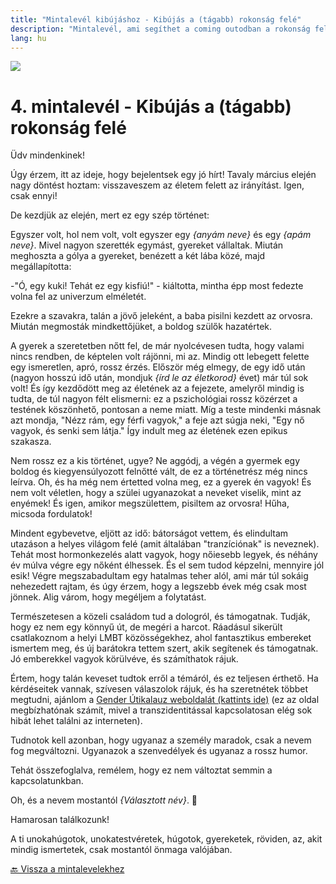 ```yaml
---
title: "Mintalevél kibújáshoz - Kibújás a (tágabb) rokonság felé"
description: "Mintalevél, ami segíthet a coming outodban a rokonság felé."
lang: hu
---
```


<div class="header-image"><img src="assets/images/undraw_reading.svg" /></div>

# 4. mintalevél - Kibújás a (tágabb) rokonság felé

Üdv mindenkinek!

Úgy érzem, itt az ideje, hogy bejelentsek egy jó hírt! Tavaly március elején nagy döntést hoztam: visszaveszem az életem felett az irányítást. Igen, csak ennyi!

De kezdjük az elején, mert ez egy szép történet:

Egyszer volt, hol nem volt, volt egyszer egy *{anyám neve}* és egy *{apám neve}*. Mivel nagyon szerették egymást, gyereket vállaltak. Miután meghoszta a gólya a gyereket, benézett a két lába közé, majd megállapította:

-"Ó, egy kuki! Tehát ez egy kisfiú!" - kiáltotta, mintha épp most fedezte volna fel az univerzum elméletét.

Ezekre a szavakra, talán a jövő jeleként, a baba pisilni kezdett az orvosra. Miután megmosták mindkettőjüket, a boldog szülők hazatértek.

A gyerek a szeretetben nőtt fel, de már nyolcévesen tudta, hogy valami nincs rendben, de képtelen volt rájönni, mi az. Mindig ott lebegett felette egy ismeretlen, apró, rossz érzés. Először még elmegy, de egy idő után (nagyon hosszú idő után, mondjuk *{írd le az életkorod}* évet) már túl sok volt! És így kezdődött meg az életének az a fejezete, amelyről mindig is tudta, de túl nagyon félt elismerni: ez a pszichológiai rossz közérzet a testének köszönhető, pontosan a neme miatt. Míg a teste mindenki másnak azt mondja, "Nézz rám, egy férfi vagyok," a feje azt súgja neki, "Egy nő vagyok, és senki sem látja." Így indult meg az életének ezen epikus szakasza.

Nem rossz ez a kis történet, ugye? Ne aggódj, a végén a gyermek egy boldog és kiegyensúlyozott felnőtté vált, de ez a történetrész még nincs leírva. Oh, és ha még nem értetted volna meg, ez a gyerek én vagyok! És nem volt véletlen, hogy a szülei ugyanazokat a neveket viselik, mint az enyémek! És igen, amikor megszülettem, pisiltem az orvosra! Hűha, micsoda fordulatok!

Mindent egybevetve, eljött az idő: bátorságot vettem, és elindultam utazáson a helyes világom felé (amit általában "tranzíciónak" is neveznek). Tehát most hormonkezelés alatt vagyok, hogy nőiesebb legyek, és néhány év múlva végre egy nőként élhessek. És el sem tudod képzelni, mennyire jól esik! Végre megszabadultam egy hatalmas teher alól, ami már túl sokáig nehezedett rajtam, és úgy érzem, hogy a legszebb évek még csak most jönnek. Alig várom, hogy megéljem a folytatást.

Természetesen a közeli családom tud a dologról, és támogatnak. Tudják, hogy ez nem egy könnyű út, de megéri a harcot. Ráadásul sikerült csatlakoznom a helyi LMBT közösségekhez, ahol fantasztikus embereket ismertem meg, és új barátokra tettem szert, akik segítenek és támogatnak. Jó emberekkel vagyok körülvéve, és számíthatok rájuk.

Értem, hogy talán keveset tudtok erről a témáról, és ez teljesen érthető. Ha kérdéseitek vannak, szívesen válaszolok rájuk, és ha szeretnétek többet megtudni, ajánlom a [Gender Útikalauz weboldalát (kattints ide)](http://genderutikalauz.hu) (ez az oldal megbízhatónak számít, mivel a transzidentitással kapcsolatosan elég sok hibát lehet találni az interneten).

Tudnotok kell azonban, hogy ugyanaz a személy maradok, csak a nevem fog megváltozni. Ugyanazok a szenvedélyek és ugyanaz a rossz humor.

Tehát összefoglalva, remélem, hogy ez nem változtat semmin a kapcsolatunkban.

Oh, és a nevem mostantól *{Választott név}*. 🙂

Hamarosan találkozunk!

A ti unokahúgotok, unokatestvéretek, húgotok, gyereketek, röviden, az, akit mindig ismertetek, csak mostantól önmaga valójában.

[🔙 Vissza a mintalevelekhez](/#/entry?id=mintalevelek-kibujashoz)
